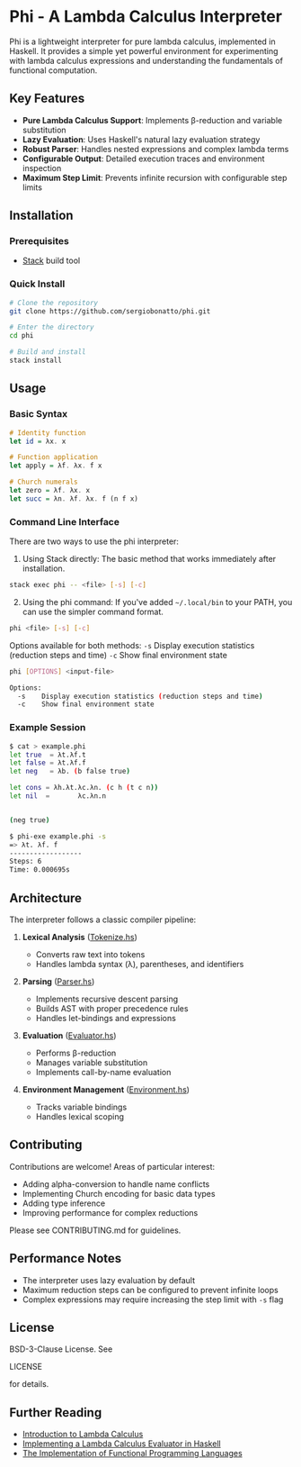 # Phi - A Lambda Calculus Interpreter

Phi is a lightweight interpreter for pure lambda calculus, implemented in Haskell. It provides a simple yet powerful environment for experimenting with lambda calculus expressions and understanding the fundamentals of functional computation.

## Key Features

- **Pure Lambda Calculus Support**: Implements β-reduction and variable substitution
- **Lazy Evaluation**: Uses Haskell's natural lazy evaluation strategy
- **Robust Parser**: Handles nested expressions and complex lambda terms
- **Configurable Output**: Detailed execution traces and environment inspection
- **Maximum Step Limit**: Prevents infinite recursion with configurable step limits

## Installation

### Prerequisites

- [Stack](https://docs.haskellstack.org/en/stable/README/) build tool

### Quick Install

```sh
# Clone the repository
git clone https://github.com/sergiobonatto/phi.git

# Enter the directory
cd phi

# Build and install
stack install
```

## Usage

### Basic Syntax

```haskell
# Identity function
let id = λx. x

# Function application
let apply = λf. λx. f x

# Church numerals
let zero = λf. λx. x
let succ = λn. λf. λx. f (n f x)
```

### Command Line Interface

There are two ways to use the phi interpreter:

1. Using Stack directly:
The basic method that works immediately after installation.
```sh
stack exec phi -- <file> [-s] [-c]
```
2. Using the phi command:
If you've added `~/.local/bin` to your PATH, you can use the simpler command format.

```sh
phi <file> [-s] [-c]
```
Options available for both methods:
  `-s`    Display execution statistics (reduction steps and time)
  `-c`    Show final environment state

```sh
phi [OPTIONS] <input-file>

Options:
  -s    Display execution statistics (reduction steps and time)
  -c    Show final environment state
```

### Example Session

```sh
$ cat > example.phi
let true  = λt.λf.t
let false = λt.λf.f
let neg   = λb. (b false true)

let cons = λh.λt.λc.λn. (c h (t c n))
let nil  =       λc.λn.n


(neg true)

$ phi-exe example.phi -s
=> λt. λf. f
------------------
Steps: 6
Time: 0.000695s
```

## Architecture

The interpreter follows a classic compiler pipeline:

1. **Lexical Analysis** ([Tokenize.hs](src/Tokenize.hs))
   - Converts raw text into tokens
   - Handles lambda syntax (λ), parentheses, and identifiers

2. **Parsing** ([Parser.hs](src/Parser.hs))
   - Implements recursive descent parsing
   - Builds AST with proper precedence rules
   - Handles let-bindings and expressions

3. **Evaluation** ([Evaluator.hs](src/Evaluator.hs))
   - Performs β-reduction
   - Manages variable substitution
   - Implements call-by-name evaluation

4. **Environment Management** ([Environment.hs](src/Environment.hs))
   - Tracks variable bindings
   - Handles lexical scoping

## Contributing

Contributions are welcome! Areas of particular interest:

- Adding alpha-conversion to handle name conflicts
- Implementing Church encoding for basic data types
- Adding type inference
- Improving performance for complex reductions

Please see CONTRIBUTING.md for guidelines.

## Performance Notes

- The interpreter uses lazy evaluation by default
- Maximum reduction steps can be configured to prevent infinite loops
- Complex expressions may require increasing the step limit with `-s` flag

## License

BSD-3-Clause License. See

LICENSE

 for details.

## Further Reading

- [Introduction to Lambda Calculus](https://www.cs.cornell.edu/courses/cs3110/2008fa/lecturenotes/L02-lambda-calculus.pdf)
- [Implementing a Lambda Calculus Evaluator in Haskell](https://stackoverflow.com/questions/tagged/lambda-calculus+haskell)
- [The Implementation of Functional Programming Languages](https://www.microsoft.com/en-us/research/publication/the-implementation-of-functional-programming-languages/)
